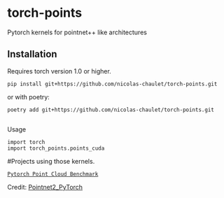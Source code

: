 # torch-points
Pytorch kernels for pointnet++ like architectures

## Installation
Requires torch version 1.0 or higher.
```
pip install git+https://github.com/nicolas-chaulet/torch-points.git
```
or with poetry:
```
poetry add git+https://github.com/nicolas-chaulet/torch-points.git
```

##
Usage
```
import torch
import torch_points.points_cuda
```

#Projects using those kernels.

[```Pytorch Point Cloud Benchmark```](https://github.com/nicolas-chaulet/deeppointcloud-benchmarks)

Credit: [Pointnet2_PyTorch](https://github.com/erikwijmans/Pointnet2_PyTorch)
